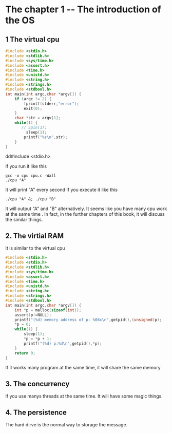 # The chapter 1 -- The introduction of the OS

## 1 The virtual cpu

```c
#include <stdio.h>
#include <stdlib.h>
#include <sys/time.h>
#include <assert.h>
#include <time.h>
#include <unistd.h>
#include <string.h>
#include <strings.h>
#include <stdbool.h>
int main(int argc,char *argv[]) {
    if (argc != 2) {
        fprintf(stderr,"error");
        exit(0);
    }
    char *str = argv[1];
    while(1) {
       // Spin(1);
         sleep(1);
        printf("%s\n",str);
    }
}
```
dd#include <stdio.h>

If you run it like this

```shell
gcc -o cpu cpu.c -Wall
./cpu "A"
```
It will print "A" every second
If you execute it like this

```shell
./cpu "A" &; ./cpu "B"
```

It will output "A" and "B" alternatively. It seems like you have many cpu work at the same time .
In fact, in the further chapters of this book, it will discuss the similar things.

## 2. The virtial RAM

It is similar to the virtual cpu

```c
#include <stdio.h>                                                                                                                          
#include <stdio.h>                                                                                                                               
#include <stdlib.h>                                                                                                                              
#include <sys/time.h>                                                                                                                            
#include <assert.h>                                                                                                                              
#include <time.h>                                                                                                                                
#include <unistd.h>                                                                                                                             
#include <string.h>                                                                                                                              
#include <strings.h>                                                                                                                             
#include <stdbool.h>                                                                                                                             
int main(int argc,char *argv[]) {                                                                                                                
    int *p = malloc(sizeof(int));                                     
    assert(p!=NULL);                                                   
    printf("(%d) memory address of p: %08x\n",getpid(),(unsigned)p);    
    *p = 0;                                                                                                                                      
    while(1) {                                                                                                                                   
        sleep(1);                                                                                                                                
        *p = *p + 1;                                                                                                                            
        printf("(%d) p:%d\n",getpid(),*p);                                                                                                       
    }                                                                                                                                           
    return 0;                                                                                                                                   
}                                                                                                                                                
``` 

If it works many program at the same time, it will share the same memory

## 3. The concurrency

If you use manys threads at the same time. It will have some magic things.

## 4. The persistence 
The hard dirve is the normal way to storage the message.




